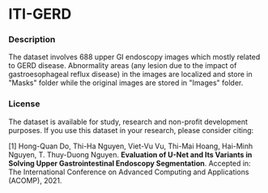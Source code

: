 # ITI-GERD
### Description
The dataset involves 688 upper GI endoscopy images which mostly related to GERD disease.
Abnormality areas (any lesion due to the impact of gastroesophageal reflux disease) in the images are localized and store in "Masks" folder while the original images are stored in "Images" folder.

### License
The dataset is available for study, research and non-profit development purposes.
If you use this dataset in your research, please consider citing:

<a id="1">[1]</a> 
Hong-Quan Do, Thi-Ha Nguyen, Viet-Vu Vu, Thi-Mai Hoang, Hai-Minh Nguyen, T. Thuy-Duong Nguyen.  **Evaluation of U-Net and Its Variants in Solving Upper Gastrointestinal Endoscopy Segmentation**. Accepted in: The International Conference on Advanced Computing and Applications (ACOMP), 2021.
	